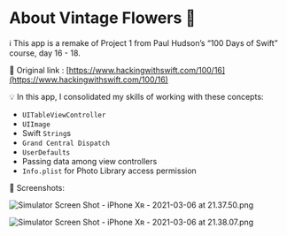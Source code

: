 # About Vintage Flowers 🌺

ℹ️ This app is a remake of Project 1 from Paul Hudson’s “100 Days of Swift” course, day 16 - 18.

🔗 Original link : [https://www.hackingwithswift.com/100/16](https://www.hackingwithswift.com/100/16)

💡 In this app, I consolidated my skills of working with these concepts:

- `UITableViewController`
- `UIImage`
- Swift `String`s
- `Grand Central Dispatch`
- `UserDefaults`
- Passing data among view controllers
- `Info.plist` for Photo Library access permission

📸 Screenshots:

![Simulator Screen Shot - iPhone Xʀ - 2021-03-06 at 21.37.50.png](https://res.craft.do/user/full/d92f9a17-a604-cd5d-47cc-f5a6baa6eb5f/doc/96036460-81AC-4EFA-8CEF-8D5E448173C6/05F95F9D-4808-41FB-BA4E-BDEDAAB76EDE_2)

![Simulator Screen Shot - iPhone Xʀ - 2021-03-06 at 21.38.07.png](https://res.craft.do/user/full/d92f9a17-a604-cd5d-47cc-f5a6baa6eb5f/doc/96036460-81AC-4EFA-8CEF-8D5E448173C6/837DA16A-5A07-4286-B828-CC0AB61E5B8D_2)

